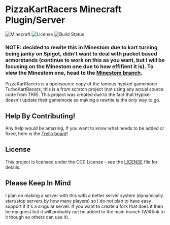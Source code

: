 # PizzaKartRacers Minecraft Plugin/Server

![Minecraft](https://img.shields.io/badge/Minecraft-1.20.4-brightgreen)
![License](https://img.shields.io/badge/License-CC0-blue.svg)
![Build Status](https://img.shields.io/badge/Build-Passing-brightgreen)

### NOTE: decided to rewite this in Minestom due to kart turning being janky on Spigot, didn't want to deal with packet based armorstands (continue to work on this as you want, but I will be focusing on the Minestom one due to how effifient it is). To view the Minestom one, head to the [Minestom branch](https://github.com/PizzaKartRacers/PizzaKartRacers/tree/minestom).

PizzaKartRacers is a opensource copy of the famous hypixel gamemode TurboKartRacers, this is a from scratch project (not using any actual source code from TKR). This project was created due to the fact that Hypixel doesn't update their gamemode so making a rewrite is the only way to go.

## Help By Contributing!

Any help would be amazing, If you want to know what needs to be added or fixed, here is the [Trello board](https://trello.com/b/ntrrAWuQ/pizzakartracers)!
## License

This project is licensed under the CC0 License - see the [LICENSE](LICENSE) file for details.

## Please Keep In Mind

I plan on making a server with this with a better server system (dynamically start/stop servers by how many players) so I do not plan to have easy support if it's a singular server. If you want to create a fork that does it then be my guest but it will probably not be added to the main branch (Will link to it though so others can use it).
